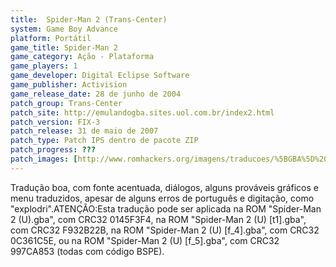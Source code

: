 ```yaml
---
title:  Spider-Man 2 (Trans-Center)
system: Game Boy Advance
platform: Portátil
game_title: Spider-Man 2
game_category: Ação - Plataforma
game_players: 1
game_developer: Digital Eclipse Software
game_publisher: Activision
game_release_date: 28 de junho de 2004
patch_group: Trans-Center
patch_site: http://emulandogba.sites.uol.com.br/index2.html
patch_version: FIX-3
patch_release: 31 de maio de 2007
patch_type: Patch IPS dentro de pacote ZIP
patch_progress: ???
patch_images: [http://www.romhackers.org/imagens/traducoes/%5BGBA%5D%20Spider-Man%202%20-%20Trans-Center%20-%201.png,http://www.romhackers.org/imagens/traducoes/%5BGBA%5D%20Spider-Man%202%20-%20Trans-Center%20-%202.png,http://www.romhackers.org/imagens/traducoes/%5BGBA%5D%20Spider-Man%202%20-%20Trans-Center%20-%203.png]
---
```

Tradução boa, com fonte acentuada, diálogos, alguns prováveis gráficos e menu traduzidos, apesar de alguns erros de português e digitação, como "explodri".ATENÇÃO:Esta tradução pode ser aplicada na ROM "Spider-Man 2 (U).gba", com CRC32 0145F3F4, na ROM "Spider-Man 2 (U) [t1].gba", com CRC32 F932B22B, na ROM "Spider-Man 2 (U) [f_4].gba", com CRC32 0C361C5E, ou na ROM "Spider-Man 2 (U) [f_5].gba", com CRC32 997CA853 (todas com código BSPE).